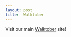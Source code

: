 ```yaml
---
layout: post
title:  Walktober
---
```


Visit our main [Walktober]({{site.url}}/walktober2018/) site!
